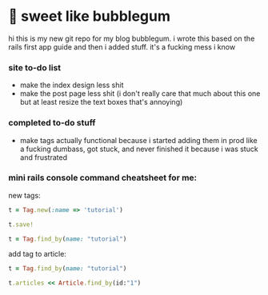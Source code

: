# 🐬 sweet like bubblegum

hi this is my new git repo for my blog bubblegum. i wrote this based on the rails first app guide and then i added stuff. it's a fucking mess i know

### site to-do list
* make the index design less shit
* make the post page less shit (i don't really care that much about this one but at least resize the text boxes that's annoying)

### completed to-do stuff
* make tags actually functional because i started adding them in prod like a fucking dumbass, got stuck, and never finished it because i was stuck and frustrated

### mini rails console command cheatsheet for me:

new tags:

```ruby
t = Tag.new(:name => 'tutorial')

t.save!

t = Tag.find_by(name: "tutorial")
```

add tag to article:

```ruby
t = Tag.find_by(name: "tutorial")

t.articles << Article.find_by(id:"1")
```
